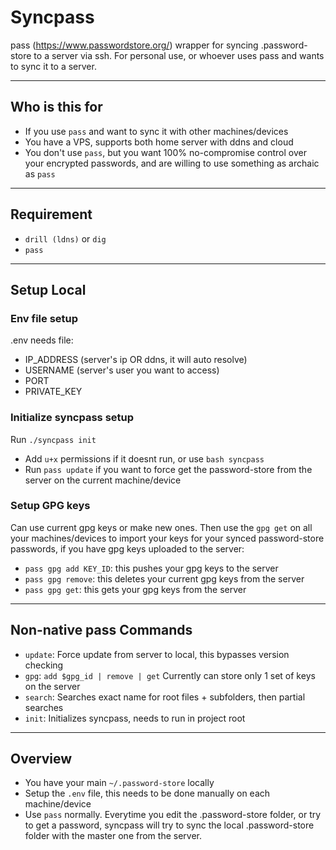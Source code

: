 # Syncpass
pass (https://www.passwordstore.org/) wrapper for syncing .password-store to a server via ssh.
For personal use, or whoever uses pass and wants to sync it to a server.

---

## Who is this for

* If you use `pass` and want to sync it with other machines/devices
* You have a VPS, supports both home server with ddns and cloud
* You don't use `pass`, but you want 100% no-compromise control over your encrypted passwords, and are willing to use something as archaic as `pass`

---

## Requirement

* `drill (ldns)` or `dig`
* `pass`

---

## Setup Local

### Env file setup
.env needs file:

* IP_ADDRESS (server's ip OR ddns, it will auto resolve)
* USERNAME (server's user you want to access)
* PORT
* PRIVATE_KEY

### Initialize syncpass setup

Run `./syncpass init`
* Add `u+x` permissions if it doesnt run, or use `bash syncpass`
* Run `pass update` if you want to force get the password-store from the server on the current machine/device

### Setup GPG keys

Can use current gpg keys or make new ones. Then use the `gpg get` on all your machines/devices to import your keys for your synced password-store passwords, if you have gpg keys uploaded to the server:

* `pass gpg add KEY_ID`: this pushes your gpg keys to the server
* `pass gpg remove`: this deletes your current gpg keys from the server
* `pass gpg get`: this gets your gpg keys from the server

---

## Non-native pass Commands

* `update`: Force update from server to local, this bypasses version checking
* `gpg`: `add $gpg_id | remove | get` Currently can store only 1 set of keys on the server
* `search`: Searches exact name for root files + subfolders, then partial searches
* `init`: Initializes syncpass, needs to run in project root

---

## Overview

* You have your main `~/.password-store` locally
* Setup the `.env` file, this needs to be done manually on each machine/device
* Use `pass` normally. Everytime you edit the .password-store folder, or try to get a password, syncpass will try to sync the local .password-store folder with the master one from the server.

